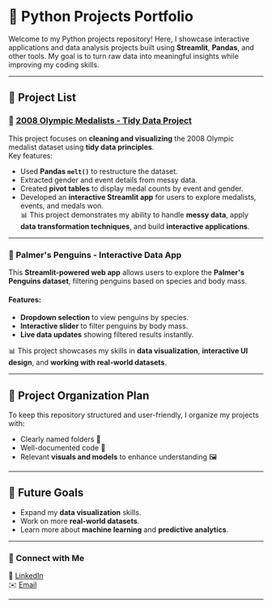 # 🐍 Python Projects Portfolio

Welcome to my Python projects repository! Here, I showcase interactive applications and data analysis projects built using **Streamlit**, **Pandas**, and other tools. My goal is to turn raw data into meaningful insights while improving my coding skills.

---

## 📌 Project List

### 🏅 [2008 Olympic Medalists - Tidy Data Project](https://github.com/GooboGobbo/TidyData-Project)
This project focuses on **cleaning and visualizing** the 2008 Olympic medalist dataset using **tidy data principles**.  
Key features:
- Used **Pandas `melt()`** to restructure the dataset.
- Extracted gender and event details from messy data.
- Created **pivot tables** to display medal counts by event and gender.
- Developed an **interactive Streamlit app** for users to explore medalists, events, and medals won.  
📊 This project demonstrates my ability to handle **messy data**, apply **data transformation techniques**, and build **interactive applications**.

---

### 🐧 Palmer's Penguins - Interactive Data App
This **Streamlit-powered web app** allows users to explore the **Palmer's Penguins dataset**, filtering penguins based on species and body mass.

#### Features:
- **Dropdown selection** to view penguins by species.
- **Interactive slider** to filter penguins by body mass.
- **Live data updates** showing filtered results instantly.
  
📊 This project showcases my skills in **data visualization**, **interactive UI design**, and **working with real-world datasets**.

---

## 📁 Project Organization Plan
To keep this repository structured and user-friendly, I organize my projects with:
- Clearly named folders 📂
- Well-documented code 📜
- Relevant **visuals and models** to enhance understanding 🖼️

---

## 🚀 Future Goals
- Expand my **data visualization** skills.
- Work on more **real-world datasets**.
- Learn more about **machine learning** and **predictive analytics**.

---

### 🔗 Connect with Me  
📩 [LinkedIn](https://www.linkedin.com/in/jamesdedge/)  
✉️ [Email](mailto:jedge@nd.edu)  

---


